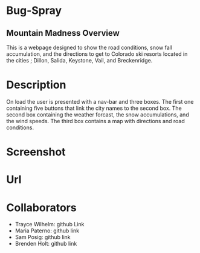 # Bug-Spray

## Mountain Madness Overview

This is a webpage designed to show the road conditions, snow fall accumulation, and the directions to get to Colorado ski resorts located in the cities ; Dillon, Salida, Keystone, Vail, and Breckenridge.

# Description 
On load the user is presented with a nav-bar and three boxes. The first one containing five buttons that link the city names to the second box. The second box containing the weather forcast, the snow accumulations, and the wind speeds. The third box contains a map with directions and road conditions.

# Screenshot

# Url

# Collaborators
* Trayce Wilhelm: github Link
* Maria Paterno: github link 
* Sam Posig: github link
* Brenden Holt: github link
